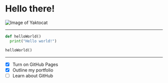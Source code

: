 # Hello there!

![Image of Yaktocat](https://octodex.github.com/images/yaktocat.png)

---
```python
def helloWorld()
  print("Hello world!")

helloWorld()

```

---

- [x] Turn on GitHub Pages
- [x] Outline my portfolio
- [ ] Learn about GitHub
